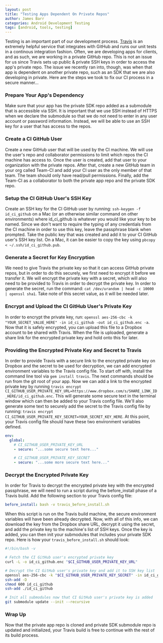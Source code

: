 ```yaml
---
layout: post
title: "Testing Apps Dependent On Private Repos"
author: James Barr
categories: Android Development Testing
tags: [android, tools, testing]
---
```


Testing is an important part of our development process. [Travis](https://travis-ci.com/) is an extremely helpful service that integrates with GitHub and runs our unit tests in a continous integration fashion. Often, we are developing apps for clients, and as such, we are working in a private GitHub repo. This is not an issue for us since Travis sets up public & private SSH keys in order to access the app's private repo. The issue we recently ran into, though, was when that app is dependent on another private repo, such as an SDK that we are also developing in private. Here are the steps we took to fix our CI process in a secure manner...<!--more-->

### Prepare Your App's Dependency

Make sure that your app has the private SDK repo added as a submodule that is accessible via SSH. It is important that we use SSH instead of HTTPS when we declare the submodule so that we do not need to enter in any user account or password information. Instead, we will be able to use an SSH key for a user that has access to the repos.

### Create a CI GitHub User

Create a new GitHub user that will be used by the CI machine. We will use the user's repo and collaborator permissions to limit which repos the CI machine has access to. Once the user is created, add that user to your organization with the private repos. After that, create a new GitHub team in your org called Team-CI and add your CI user as the only member of that team. The team should only have read/pull permissions. Finally, add the Team-CI as a collaborator to both the private app repo and the private SDK repo.

### Setup the CI GitHub User's SSH Key

Create an SSH key for the CI GitHub user by running: `ssh-keygen -f id_ci_github` on a Mac (or an otherwise similar command on other environments) where id_ci_github is whatever you would like your key to be named. Since we don't want to require the typing of any credentials from the CI machine in order to use this key, leave the passphrase blank when prompted. Take the public key that was created and add it to your CI GitHub user's SSH key list. On a Mac, it can be easier to copy the key using `pbcopy < ~/.ssh/id_ci_github.pub`.

### Generate a Secret for Key Encryption

We need to give Travis the private key so that it can access GitHub private repos, but in order to do this securely, we first need to encrypt it before we transfer it. We will encrypt the private key with a secret, which will also need to be provided to Travis in order to decrypt the private key. In order to generate the secret, run the command: `cat /dev/urandom | head -c 10000 | openssl sha1`. Take note of this secret value, as it will be needed later. 

### Encrypt and Upload the CI GitHub User's Private Key

In order to encrypt the private key, run: `openssl aes-256-cbc -k "YOUR_SECRET_VALUE_HERE" -in id_ci_github -out id_ci_github.enc -a`. Now that it is safely encrypted, you can upload this file to a Dropbox account to be shared with Travis. When the file is uploaded, generate a share link for the encrypted private key and hold onto this for later.

### Providing the Encrypted Private Key and Secret to Travis

In order to provide Travis with a secure link to the encrypted private key on Dropbox and the secret to be used for decryption, we can add encrypted environment variables to the Travis config file. To start off with, install the command line tool via `gem install travis`. The next commands should be run from the git root of your app. Now we can add a link to the encrypted private key by running `travis encrypt CI_GITHUB_USER_PRIVATE_KEY_URL=https://www.dropbox.com/s/SHARE_LINK_ID_HERE/id_ci_github.enc`. This will generate some secure text in the terminal window which can then be added to your Travis config file. We'll also generate some text to securely add the secret to the Travis config file by running: `travis encrypt CI_GITHUB_USER_PRIVATE_KEY_SECRET=YOUR_SECRET_KEY_HERE`. At this point, your Travis config file should have these two environment variables defined.

```yaml
env:
  global:
    # CI_GITHUB_USER_PRIVATE_KEY_URL
    - secure: "...some secure text here..."

    # CI_GITHUB_USER_PRIVATE_KEY_SECRET
    - secure: "...some more secure text here..."
```

### Decrypt the Encrypted Private Key

In order for Travis to decrypt the encrypted private key with the encrypted passphrase, we will need to run a script during the before_install phase of a Travis build. Add the following section to your Travis config file:

```yaml
before_install: bash -v travis_before_install.sh
```

When this script is run on the Travis build machine, the secure environment variables will have been already decrypted. Now, with all of this info, we can download the key from the Dropbox share URL, decrypt it using the secret, and add the private key to the machine's list of SSH keys. Once the key is added, you can then init your submodules that includes your private SDK repo. Here is how your `travis_before_install.sh` should look:

```bash
#!/bin/bash -v

# Fetch the CI GitHub user's encrypted private key
curl -L -o id_ci_github.enc "$CI_GITHUB_USER_PRIVATE_KEY_URL"

# Decrypt the CI GitHub user's private key and add it to SSH key list
openssl aes-256-cbc -k "$CI_GITHUB_USER_PRIVATE_KEY_SECRET" -in id_ci_github.enc -d -a -out id_ci_github
ssh-add -D
chmod 600 id_ci_github
ssh-add ./id_ci_github

# Init all submodules now that CI GitHub user's private key is added
git submodule update --init --recursive
```

### Wrap Up

Now that the private app repo is cloned and private SDK submodule repo is updated and initialized, your Travis build is free to continue with the rest of its build process.

